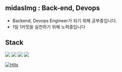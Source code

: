 

## midaslmg : Back-end, Devops

- Backend, Devops Engineer가 되기 위해 공부중입니다.
- 1일 1커밋을 실천하기 위해 노력중입니다

## Stack

<img src= "http://img.shields.io/badge/-Spring-6DB33F)?style=flat-square&logo=Spring">
<img src= "http://img.shields.io/badge/-Microsoft Azure-0089D6)?style=flat-square&logo=Azure DevOps">
<img src= "http://img.shields.io/badge/-Docker-2496ED)?style=flat-square&logo=Docker">
<img src= "http://img.shields.io/badge/-Kubernetes-326CES)?style=flat-square&logo=Kubernetes">


[![Hits](https://hits.seeyoufarm.com/api/count/incr/badge.svg?url=https%3A%2F%2Fgithub.com%2Fmidaslmg94&count_bg=%2379C83D&title_bg=%23555555&icon=&icon_color=%23E7E7E7&title=hits&edge_flat=false)](https://hits.seeyoufarm.com)

